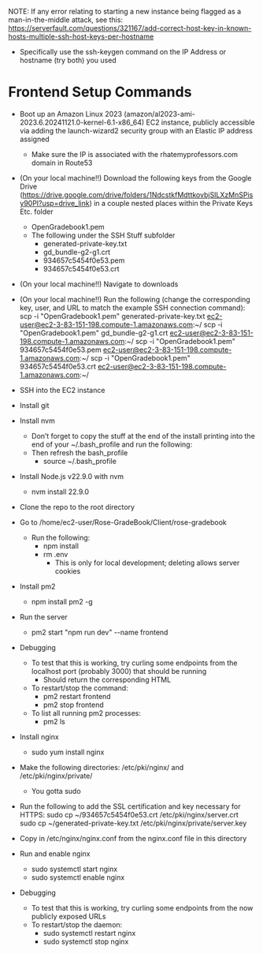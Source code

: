 NOTE: If any error relating to starting a new instance being flagged as a man-in-the-middle attack, see this: https://serverfault.com/questions/321167/add-correct-host-key-in-known-hosts-multiple-ssh-host-keys-per-hostname
  - Specifically use the ssh-keygen command on the IP Address or hostname (try both) you used

# Frontend Setup Commands
- Boot up an Amazon Linux 2023 (amazon/al2023-ami-2023.6.20241121.0-kernel-6.1-x86_64) EC2 instance, publicly accessible via adding the launch-wizard2 security group with an Elastic IP address assigned
  - Make sure the IP is associated with the rhatemyprofessors.com domain in Route53
- (On your local machine!!) Download the following keys from the Google Drive (https://drive.google.com/drive/folders/1NdcstkfMdttkovbjSILXzMnSPisy90Pl?usp=drive_link) in a couple nested places within the Private Keys Etc. folder
  - OpenGradebook1.pem
  - The following under the SSH Stuff subfolder
    - generated-private-key.txt
    - gd_bundle-g2-g1.crt
    - 934657c5454f0e53.pem
    - 934657c5454f0e53.crt
- (On your local machine!!) Navigate to downloads
- (On your local machine!!) Run the following (change the corresponding key, user, and URL to match the example SSH connection command): 
scp -i "OpenGradebook1.pem" generated-private-key.txt ec2-user@ec2-3-83-151-198.compute-1.amazonaws.com:~/
scp -i "OpenGradebook1.pem" gd_bundle-g2-g1.crt ec2-user@ec2-3-83-151-198.compute-1.amazonaws.com:~/
scp -i "OpenGradebook1.pem" 934657c5454f0e53.pem ec2-user@ec2-3-83-151-198.compute-1.amazonaws.com:~/
scp -i "OpenGradebook1.pem" 934657c5454f0e53.crt ec2-user@ec2-3-83-151-198.compute-1.amazonaws.com:~/
- SSH into the EC2 instance
- Install git
- Install nvm
  - Don’t forget to copy the stuff at the end of the install printing into the end of your ~/.bash_profile and run the following: 
  - Then refresh the bash_profile
    -  source ~/.bash_profile
- Install Node.js v22.9.0 with nvm
  - nvm install 22.9.0
- Clone the repo to the root directory
- Go to /home/ec2-user/Rose-GradeBook/Client/rose-gradebook
  - Run the following: 
    - npm install
    - rm .env
      - This is only for local development; deleting allows server cookies
- Install pm2
  - npm install pm2 -g
- Run the server
  - pm2 start "npm run dev" --name frontend
- Debugging
  - To test that this is working, try curling some endpoints from the localhost port (probably 3000) that should be running
    - Should return the corresponding HTML
  - To restart/stop the command: 
    - pm2 restart frontend
    - pm2 stop frontend
  - To list all running pm2 processes: 
    - pm2 ls

- Install nginx
  - sudo yum install nginx
- Make the following directories: /etc/pki/nginx/ and /etc/pki/nginx/private/
  - You gotta sudo
- Run the following to add the SSL certification and key necessary for HTTPS: 
sudo cp ~/934657c5454f0e53.crt /etc/pki/nginx/server.crt
sudo cp ~/generated-private-key.txt /etc/pki/nginx/private/server.key
- Copy in /etc/nginx/nginx.conf from the nginx.conf file in this directory
- Run and enable nginx
  - sudo systemctl start nginx
  - sudo systemctl enable nginx
- Debugging
  - To test that this is working, try curling some endpoints from the now publicly exposed URLs
  - To restart/stop the daemon: 
    - sudo systemctl restart nginx
    - sudo systemctl stop nginx